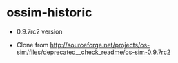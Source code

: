 ossim-historic
==============

* 0.9.7rc2  version

* Clone from http://sourceforge.net/projects/os-sim/files/deprecated__check_readme/os-sim-0.9.7rc2

